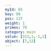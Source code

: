 ```yaml
---
myId: 65
key: 99
pos: 137
weight: 1
primes: 70
category: main
value: [313,1,-1,1]
object: [7,12]
---
```

